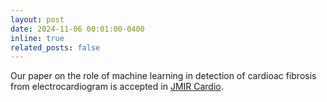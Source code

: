 ```yaml
---
layout: post
date: 2024-11-06 00:01:00-0400
inline: true
related_posts: false
---
```



Our paper on the role of machine learning in detection of cardioac fibrosis from electrocardiogram is accepted in [JMIR Cardio](https://preprints.jmir.org/preprint/60697/accepted).
